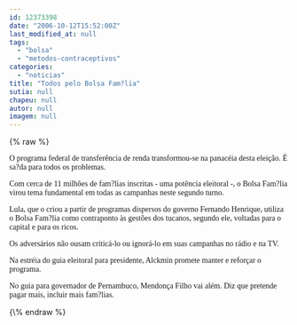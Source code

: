 ```yaml
---
id: 12373398
date: "2006-10-12T15:52:00Z"
last_modified_at: null
tags:
  - "bolsa"
  - "metodos-contraceptivos"
categories:
  - "noticias"
title: "Todos pelo Bolsa Fam?lia"
sutia: null
chapeu: null
autor: null
imagem: null
---
```

{\% raw %}
<p><P><FONT face=Verdana>O programa federal de transferência de renda transformou-se na panacéia desta eleição. É sa?da para todos os problemas.</FONT></P></p>
<p><P><FONT face=Verdana>Com cerca de 11 milhões de fam?lias inscritas - uma potência eleitoral -, o Bolsa Fam?lia virou tema fundamental em todas as campanhas neste segundo turno.</FONT></P></p>
<p><P><FONT face=Verdana>Lula, que o criou a partir de programas dispersos do governo Fernando Henrique, utiliza o Bolsa Fam?lia como contraponto às gestões dos tucanos, segundo ele, voltadas para o capital e para os ricos.</FONT></P></p>
<p><P><FONT face=Verdana>Os adversários não ousam criticá-lo ou ignorá-lo em suas campanhas no rádio e na TV.</FONT></P></p>
<p><P><FONT face=Verdana>Na estréia do guia eleitoral para presidente, Alckmin promete manter e reforçar o programa. </FONT></P></p>
<p><P><FONT face=Verdana>No guia para governador de Pernambuco, Mendonça Filho vai além. Diz que pretende pagar mais, incluir mais fam?lias.</FONT></P> </p>
{\% endraw %}